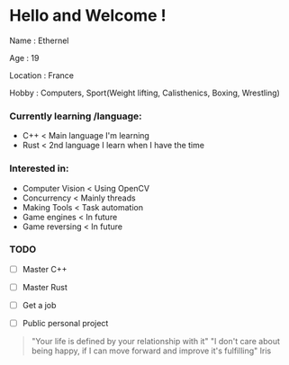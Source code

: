 # Hello and Welcome !	

Name      : Ethernel

Age       : 19

Location  : France

Hobby     : Computers, Sport(Weight lifting, Calisthenics, Boxing, Wrestling)


### Currently learning /language:
  - C++       < Main language I'm learning
  - Rust      < 2nd language I learn when I have the time
  
  
### Interested in:
  - Computer Vision      < Using OpenCV    
  - Concurrency          < Mainly threads
  - Making Tools         < Task automation 
  - Game engines         < In future
  - Game reversing       < In future


### TODO
- [ ] Master C++
- [ ] Master Rust
- [ ] Get a job
- [ ] Public personal project 


> "Your life is defined by your relationship with it"
> "I don't care about being happy, if I can move forward and improve it's fulfilling"
Iris
